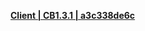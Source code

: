 **[Client | CB1.3.1 | a3c338de6c ](https://hk4e-download.oss-cn-shanghai.aliyuncs.com/client_app/pc/YuanShen_CB1.3.1_a3c338de6c.zip)**